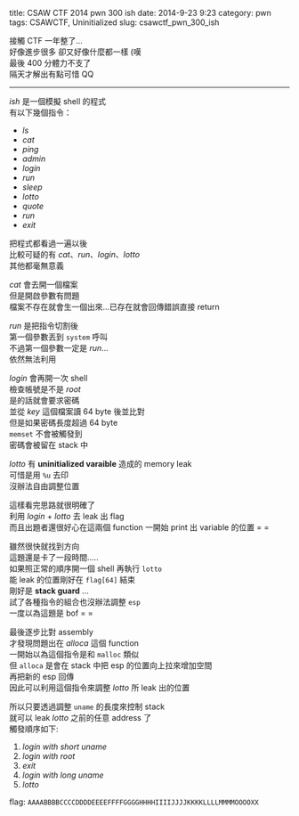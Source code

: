 title: CSAW CTF 2014 pwn 300 ish
date: 2014-9-23 9:23
category: pwn
tags: CSAWCTF, Uninitialized
slug: csawctf_pwn_300_ish

接觸 CTF 一年整了...  
好像進步很多 卻又好像什麼都一樣 (嘆  
最後 400 分體力不支了  
隔天才解出有點可惜 QQ  
* * *

*ish* 是一個模擬 shell 的程式  
有以下幾個指令：  

- *ls*
- *cat*
- *ping*
- *admin*
- *login*
- *run*
- *sleep*
- *lotto*
- *quote*
- *run*
- *exit*

把程式都看過一遍以後  
比較可疑的有 *cat*、*run*、*login*、*lotto*  
其他都毫無意義  

*cat* 會去開一個檔案  
但是開啟參數有問題  
檔案不存在就會生一個出來...已存在就會回傳錯誤直接 return  

*run* 是把指令切割後  
第一個參數丟到 `system` 呼叫  
不過第一個參數一定是 *run*...  
依然無法利用  

*login* 會再開一次 shell  
檢查帳號是不是 *root*  
是的話就會要求密碼  
並從 *key* 這個檔案讀 64 byte 後並比對  
但是如果密碼長度超過 64 byte  
`memset` 不會被觸發到  
密碼會被留在 stack 中  

*lotto* 有 **uninitialized varaible** 造成的 memory leak  
可惜是用 `%u` 去印  
沒辦法自由調整位置  

這樣看完思路就很明確了  
利用 *login* + *lotto* 去 leak 出 flag  
而且出題者還很好心在這兩個 function 一開始 print 出 variable 的位置 = =  

雖然很快就找到方向  
這題還是卡了一段時間.....  
如果照正常的順序開一個 shell 再執行 `lotto`  
能 leak 的位置剛好在 `flag[64]` 結束  
剛好是 **stack guard** ...  
試了各種指令的組合也沒辦法調整 `esp`  
一度以為這題是 bof = =  

最後逐步比對 assembly  
才發現問題出在 *alloca* 這個 function  
一開始以為這個指令是和 `malloc` 類似  
但 `alloca` 是會在 stack 中把 esp 的位置向上拉來增加空間  
再把新的 esp 回傳  
因此可以利用這個指令來調整 *lotto* 所 leak 出的位置  

所以只要透過調整 `uname` 的長度來控制 stack  
就可以 leak *lotto* 之前的任意 address 了  
觸發順序如下:  

1. *login with short uname*
2. *login with root*
3. *exit*
4. *login with long uname*
5. *lotto*

flag: `AAAABBBBCCCCDDDDEEEEFFFFGGGGHHHHIIIIJJJJKKKKLLLLMMMMOOOOXX`  

